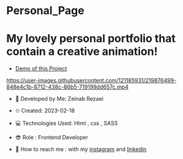 # Personal_Page
# My lovely personal portfolio that contain a creative animation!
 

- [Demo of this Project](https://zeinab-rezaei-web.github.io/Personal_Page/)

https://user-images.githubusercontent.com/121185931/219876499-848e4c1b-8712-438c-86b5-719199dd657c.mp4


- 👩 Developed by Me: Zeinab Rezaei

- ⏲ Created: 2023-02-18

- 💻 Technologies Used: Html , css , SASS

- 😎 Role : Frontend Developer

- 🔗 How to reach me : with my [instagram](https://www.instagram.com/zeinab.rezaei.web) and [linkedin](https://www.linkedin.com/in/zeinab-rezaei-web)
